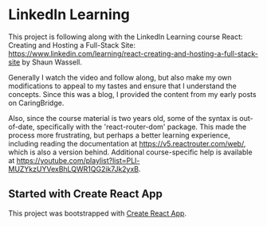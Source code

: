 # LinkedIn Learning

This project is following along with the LinkedIn Learning course React: Creating and Hosting a Full-Stack Site: https://www.linkedin.com/learning/react-creating-and-hosting-a-full-stack-site by Shaun Wassell.

Generally I watch the video and follow along, but also make my own modifications to appeal to my tastes and ensure that I understand the concepts. Since this was a blog, I provided the content from my early posts on CaringBridge.

Also, since the course material is two years old, some of the syntax is out-of-date, specifically with the 'react-router-dom' package. This made the process more frustrating, but perhaps a better learning experience, including reading the documentation at https://v5.reactrouter.com/web/, which is also a version behind. Additional course-specific help is available at https://youtube.com/playlist?list=PLl-MUZYkzUYVexBhLQWR1QG2ik7Jk2yxB.

## Started with Create React App

This project was bootstrapped with [Create React App](https://github.com/facebook/create-react-app).
